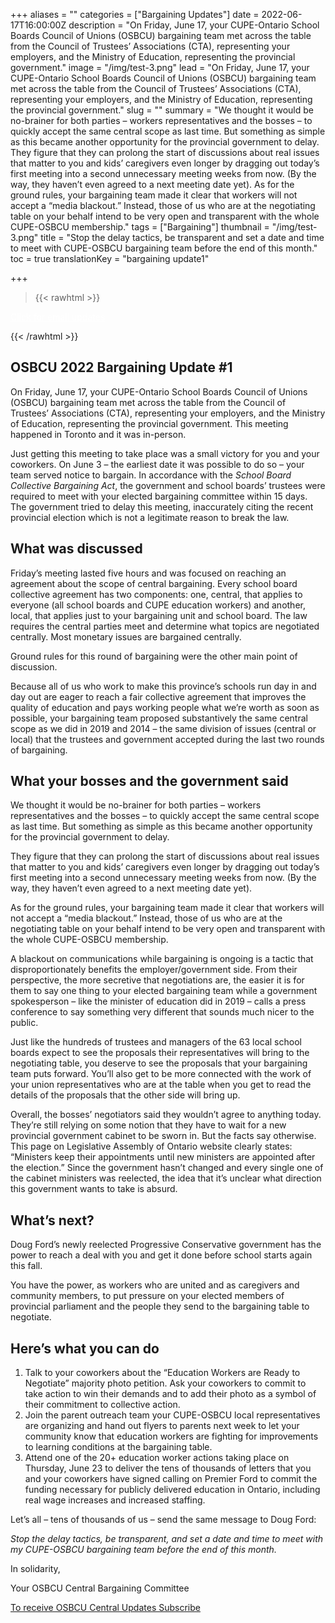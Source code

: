 +++
aliases = ""
categories = ["Bargaining Updates"]
date = 2022-06-17T16:00:00Z
description = "On Friday, June 17, your CUPE-Ontario School Boards Council of Unions (OSBCU) bargaining team met across the table from the Council of Trustees’ Associations (CTA), representing your employers, and the Ministry of Education, representing the provincial government."
image = "/img/test-3.png"
lead = "On Friday, June 17, your CUPE-Ontario School Boards Council of Unions (OSBCU) bargaining team met across the table from the Council of Trustees’ Associations (CTA), representing your employers, and the Ministry of Education, representing the provincial government."
slug = ""
summary = "We thought it would be no-brainer for both parties – workers representatives and the bosses – to quickly accept the same central scope as last time. But something as simple as this became another opportunity for the provincial government to delay.  They figure that they can prolong the start of discussions about real issues that matter to you and kids’ caregivers even longer by dragging out today’s first meeting into a second unnecessary meeting weeks from now. (By the way, they haven’t even agreed to a next meeting date yet).  As for the ground rules, your bargaining team made it clear that workers will not accept a “media blackout.” Instead, those of us who are at the negotiating table on your behalf intend to be very open and transparent with the whole CUPE-OSBCU membership."
tags = ["Bargaining"]
thumbnail = "/img/test-3.png"
title = "Stop the delay tactics, be transparent and set a date and time to meet with CUPE-OSBCU bargaining team before the end of this month."
toc = true
translationKey = "bargaining update1"

+++

> {{< rawhtml >}}
<p>
<a href="http://eepurl.com/h2OnuD" class="btn" style="color:#FFF" title="Subscribe">Click for email updates</a>
</p>
{{< /rawhtml >}}


## OSBCU 2022 Bargaining Update #1

On Friday, June 17, your CUPE-Ontario School Boards Council of Unions (OSBCU) bargaining team met across the table from the Council of Trustees’ Associations (CTA), representing your employers, and the Ministry of Education, representing the provincial government. This meeting happened in Toronto and it was in-person.

Just getting this meeting to take place was a small victory for you and your coworkers. On June 3 – the earliest date it was possible to do so – your team served notice to bargain. In accordance with the _School Board Collective Bargaining Act_, the government and school boards’ trustees were required to meet with your elected bargaining committee within 15 days. The government tried to delay this meeting, inaccurately citing the recent provincial election which is not a legitimate reason to break the law.

## What was discussed

Friday’s meeting lasted five hours and was focused on reaching an agreement about the scope of central bargaining. Every school board collective agreement has two components: one, central, that applies to everyone (all school boards and CUPE education workers) and another, local, that applies just to your bargaining unit and school board. The law requires the central parties meet and determine what topics are negotiated centrally. Most monetary issues are bargained centrally.

Ground rules for this round of bargaining were the other main point of discussion.

Because all of us who work to make this province’s schools run day in and day out are eager to reach a fair collective agreement that improves the quality of education and pays working people what we’re worth as soon as possible, your bargaining team proposed substantively the same central scope as we did in 2019 and 2014 – the same division of issues (central or local) that the trustees and government accepted during the last two rounds of bargaining.

## What your bosses and the government said

We thought it would be no-brainer for both parties – workers representatives and the bosses – to quickly accept the same central scope as last time. But something as simple as this became another opportunity for the provincial government to delay.

They figure that they can prolong the start of discussions about real issues that matter to you and kids’ caregivers even longer by dragging out today’s first meeting into a second unnecessary meeting weeks from now. (By the way, they haven’t even agreed to a next meeting date yet).

As for the ground rules, your bargaining team made it clear that workers will not accept a “media blackout.” Instead, those of us who are at the negotiating table on your behalf intend to be very open and transparent with the whole CUPE-OSBCU membership.

A blackout on communications while bargaining is ongoing is a tactic that disproportionately benefits the employer/government side. From their perspective, the more secretive that negotiations are, the easier it is for them to say one thing to your elected bargaining team while a government spokesperson – like the minister of education did in 2019 – calls a press conference to say something very different that sounds much nicer to the public.

Just like the hundreds of trustees and managers of the 63 local school boards expect to see the proposals their representatives will bring to the negotiating table, you deserve to see the proposals that your bargaining team puts forward. You’ll also get to be more connected with the work of your union representatives who are at the table when you get to read the details of the proposals that the other side will bring up.

Overall, the bosses’ negotiators said they wouldn’t agree to anything today. They’re still relying on some notion that they have to wait for a new provincial government cabinet to be sworn in. But the facts say otherwise. This page on Legislative Assembly of Ontario website clearly states: “Ministers keep their appointments until new ministers are appointed after the election.” Since the government hasn’t changed and every single one of the cabinet ministers was reelected, the idea that it’s unclear what direction this government wants to take is absurd.

## What’s next?

Doug Ford’s newly reelected Progressive Conservative government has the power to reach a deal with you and get it done before school starts again this fall.

You have the power, as workers who are united and as caregivers and community members, to put pressure on your elected members of provincial parliament and the people they send to the bargaining table to negotiate.

## Here’s what you can do

1. Talk to your coworkers about the “Education Workers are Ready to Negotiate” majority photo petition. Ask your coworkers to commit to take action to win their demands and to add their photo as a symbol of their commitment to collective action.
2. Join the parent outreach team your CUPE-OSBCU local representatives are organizing and hand out flyers to parents next week to let your community know that education workers are fighting for improvements to learning conditions at the bargaining table.
3. Attend one of the 20+ education worker actions taking place on Thursday, June 23 to deliver the tens of thousands of letters that you and your coworkers have signed calling on Premier Ford to commit the funding necessary for publicly delivered education in Ontario, including real wage increases and increased staffing.

Let’s all – tens of thousands of us – send the same message to Doug Ford:

_Stop the delay tactics, be transparent, and set a date and time to meet with my CUPE-OSBCU bargaining team before the end of this month._

In solidarity,

Your OSBCU Central Bargaining Committee

[To receive OSBCU Central Updates Subscribe](http://eepurl.com/h2OnuD "To receive OSBCU Central Updates directly to your mailbox Subscribe")
